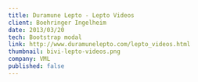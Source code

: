 ```yaml
---
title: Duramune Lepto - Lepto Videos
client: Boehringer Ingelheim
date: 2013/03/20
tech: Bootstrap modal
link: http://www.duramunelepto.com/lepto_videos.html
thumbnail: bivi-lepto-videos.png
company: VML
published: false
---
```

